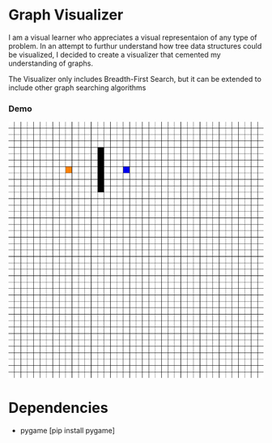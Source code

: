 # Graph Visualizer

I am a visual learner who appreciates a visual representaion of any type of problem. In an attempt to furthur understand how tree data structures could be visualized,
I decided to create a visualizer that cemented my understanding of graphs.  

The Visualizer only includes Breadth-First Search, but it can be extended to include other graph searching algorithms

### Demo
![](demo/graph-visualization.gif)

# Dependencies
- pygame [pip install pygame]

